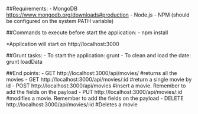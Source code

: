 ##Requirements:
    - MongoDB https://www.mongodb.org/downloads#production
    - Node.js
    - NPM (should be configured on the system PATH variable)

##Commands to execute before start the application:
    - npm install

*Application will start on http://localhost:3000
    
##Grunt tasks:
    - To start the application: grunt
    - To clean and load the date: grunt loadData
    
##End points:
    - GET http://localhost:3000/api/movies/ #returns all the movies
    - GET http://localhost:3000/api/movies/:id #return a single movie by id
    - POST http://localhost:3000/api/movies #insert a movie. Remember to add the fields on the payload
    - PUT  http://localhost:3000/api/movies/:id #modifies a movie. Remember to add the fields on the payload
    - DELETE http://localhost:3000/api/movies/:id #Deletes a movie